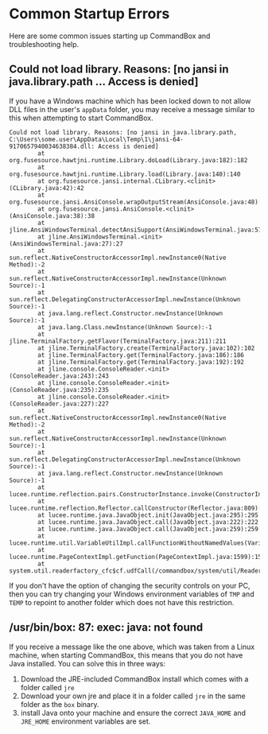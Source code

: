 # Common Startup Errors

Here are some common issues starting up CommandBox and troubleshooting help.

## Could not load library. Reasons: [no jansi in java.library.path ... Access is denied]

If you have a Windows machine which has been locked down to not allow DLL files in the user's `appData` folder, you may receive a message similar to this when attempting to start CommandBox.

```
Could not load library. Reasons: [no jansi in java.library.path, C:\Users\some.user\AppData\Local\Temp\1\jansi-64-9170657940034638384.dll: Access is denied]
        at org.fusesource.hawtjni.runtime.Library.doLoad(Library.java:182):182
        at org.fusesource.hawtjni.runtime.Library.load(Library.java:140):140
        at org.fusesource.jansi.internal.CLibrary.<clinit>(CLibrary.java:42):42
        at org.fusesource.jansi.AnsiConsole.wrapOutputStream(AnsiConsole.java:48):48
        at org.fusesource.jansi.AnsiConsole.<clinit>(AnsiConsole.java:38):38
        at jline.AnsiWindowsTerminal.detectAnsiSupport(AnsiWindowsTerminal.java:57):57
        at jline.AnsiWindowsTerminal.<init>(AnsiWindowsTerminal.java:27):27
        at sun.reflect.NativeConstructorAccessorImpl.newInstance0(Native Method):-2
        at sun.reflect.NativeConstructorAccessorImpl.newInstance(Unknown Source):-1
        at sun.reflect.DelegatingConstructorAccessorImpl.newInstance(Unknown Source):-1
        at java.lang.reflect.Constructor.newInstance(Unknown Source):-1
        at java.lang.Class.newInstance(Unknown Source):-1
        at jline.TerminalFactory.getFlavor(TerminalFactory.java:211):211
        at jline.TerminalFactory.create(TerminalFactory.java:102):102
        at jline.TerminalFactory.get(TerminalFactory.java:186):186
        at jline.TerminalFactory.get(TerminalFactory.java:192):192
        at jline.console.ConsoleReader.<init>(ConsoleReader.java:243):243
        at jline.console.ConsoleReader.<init>(ConsoleReader.java:235):235
        at jline.console.ConsoleReader.<init>(ConsoleReader.java:227):227
        at sun.reflect.NativeConstructorAccessorImpl.newInstance0(Native Method):-2
        at sun.reflect.NativeConstructorAccessorImpl.newInstance(Unknown Source):-1
        at sun.reflect.DelegatingConstructorAccessorImpl.newInstance(Unknown Source):-1
        at java.lang.reflect.Constructor.newInstance(Unknown Source):-1
        at lucee.runtime.reflection.pairs.ConstructorInstance.invoke(ConstructorInstance.java:52):52
        at lucee.runtime.reflection.Reflector.callConstructor(Reflector.java:809):809
        at lucee.runtime.java.JavaObject.init(JavaObject.java:295):295
        at lucee.runtime.java.JavaObject.call(JavaObject.java:222):222
        at lucee.runtime.java.JavaObject.call(JavaObject.java:259):259
        at lucee.runtime.util.VariableUtilImpl.callFunctionWithoutNamedValues(VariableUtilImpl.java:743):743
        at lucee.runtime.PageContextImpl.getFunction(PageContextImpl.java:1599):1599
        at system.util.readerfactory_cfc$cf.udfCall(/commandbox/system/util/ReaderFactory.cfc:38):38
```

If you don't have the option of changing the security controls on your PC, then you can try changing your Windows environment variables of `TMP` and `TEMP` to repoint to another folder which does not have this restriction.  

## /usr/bin/box: 87: exec: java: not found

If you receive a message like the one above, which was taken from a Linux machine, when starting CommandBox, this means that you do not have Java installed.  You can solve this in three ways:
1. Download the JRE-included CommandBox install which comes with a folder called `jre`
2. Download your own jre and place it in a folder called `jre` in the same folder as the `box` binary.
3. install Java onto your machine and ensure the correct `JAVA_HOME` and `JRE_HOME` environment variables are set.